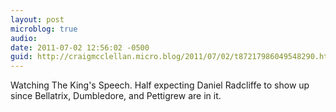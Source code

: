 ```yaml
---
layout: post
microblog: true
audio: 
date: 2011-07-02 12:56:02 -0500
guid: http://craigmcclellan.micro.blog/2011/07/02/t87217986049548290.html
---
```

Watching The King's Speech. Half expecting Daniel Radcliffe to show up since Bellatrix, Dumbledore, and Pettigrew are in it.
